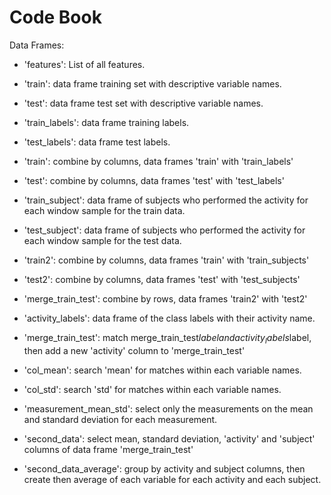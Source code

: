 # Code Book
Data Frames:
- 'features': List of all features.

- 'train': data frame training set with descriptive variable names.
- 'test': data frame test set with descriptive variable names.

- 'train_labels': data frame training labels.
- 'test_labels': data frame test labels.

- 'train': combine by columns, data frames 'train' with 'train_labels'
- 'test': combine by columns, data frames 'test' with 'test_labels'

- 'train_subject': data frame of subjects who performed the activity for each window sample for the train data.
- 'test_subject': data frame of subjects who performed the activity for each window sample for the test data.

- 'train2': combine by columns, data frames 'train' with 'train_subjects'
- 'test2': combine by columns, data frames 'test' with 'test_subjects'

- 'merge_train_test': combine by rows, data frames 'train2' with 'test2'

- 'activity_labels': data frame of the class labels with their activity name.
- 'merge_train_test': match merge_train_test$label and activity_labels$label, then add a new 'activity' column to 'merge_train_test'

- 'col_mean': search 'mean' for matches within each variable names.
- 'col_std': search 'std' for matches within each variable names.

- 'measurement_mean_std': select only the measurements on the mean and standard deviation for each measurement.

- 'second_data': select mean, standard deviation, 'activity' and 'subject' columns of data frame 'merge_train_test'

- 'second_data_average': group by activity and subject columns, then create then average of each variable for each activity and each subject.
